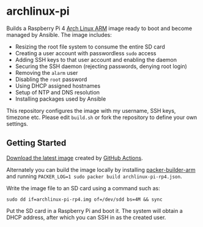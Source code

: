 # archlinux-pi

Builds a Raspberry Pi 4 [Arch Linux ARM](https://archlinuxarm.org/) image ready
to boot and become managed by Ansible. The image includes:

* Resizing the root file system to consume the entire SD card
* Creating a user account with passwordless `sudo` access
* Adding SSH keys to that user account and enabling the daemon
* Securing the SSH daemon (rejecting passwords, denying root login)
* Removing the `alarm` user
* Disabling the `root` password
* Using DHCP assigned hostnames
* Setup of NTP and DNS resolution
* Installing packages used by Ansible

This repository configures the image with my username, SSH keys, timezone etc.
Please edit `build.sh` or fork the repository to define your own settings.

## Getting Started

[Download the latest image](https://github.com/benalexau/archlinux-pi/releases/tag/latest)
created by [GitHub Actions](https://github.com/benalexau/archlinux-pi/actions).

Alternately you can build the image locally by installing
[packer-builder-arm](https://github.com/mkaczanowski/packer-builder-arm) and
running `PACKER_LOG=1 sudo packer build archlinux-pi-rp4.json`.

Write the image file to an SD card using a command such as:

```
sudo dd if=archlinux-pi-rp4.img of=/dev/sdd bs=4M && sync
```

Put the SD card in a Raspberry Pi and boot it. The system will obtain a DHCP
address, after which you can SSH in as the created user.

